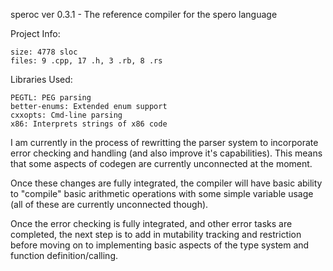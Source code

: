 speroc ver 0.3.1 - The reference compiler for the spero language

Project Info:

    size: 4778 sloc
    files: 9 .cpp, 17 .h, 3 .rb, 8 .rs

Libraries Used:

    PEGTL: PEG parsing
    better-enums: Extended enum support
    cxxopts: Cmd-line parsing
    x86: Interprets strings of x86 code

I am currently in the process of rewritting the parser system to incorporate error checking and handling (and also improve it's capabilities). This means that some aspects of codegen are currently unconnected at the moment.

Once these changes are fully integrated, the compiler will have basic ability to "compile" basic arithmetic operations with some simple variable usage (all of these are currently unconnected though).

Once the error checking is fully integrated, and other error tasks are completed, the next step is to add in mutability tracking and restriction before moving on to implementing basic aspects of the type system and function definition/calling.
